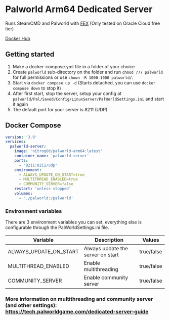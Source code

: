 # Palworld Arm64 Dedicated Server

Runs SteamCMD and Palworld with [FEX](https://github.com/FEX-Emu/FEX) (Only tested on Oracle Cloud free tier)

[Docker Hub](https://hub.docker.com/r/nitrog0d/palworld-arm64)

## Getting started

1. Make a docker-compose.yml file in a folder of your choice
2. Create `palworld` sub-directory on the folder and run `chmod 777 palworld` for full permissions or use `chown -R 1000:1000 palworld/`.
3. Start via `docker compose up -d` (Starts detached, you can use `docker compose down` to stop it)
4. After first start, stop the server, setup your config at `palworld/Pal/Saved/Config/LinuxServer/PalWorldSettings.ini` and start it again
5. The default port for your server is 8211 (UDP)

## Docker Compose
```yml
version: '3.9'
services:
  palworld-server:
    image: 'nitrog0d/palworld-arm64:latest'
    container_name: 'palworld-server'
    ports:
      - '8211:8211/udp'
    environment:
      - ALWAYS_UPDATE_ON_START=true
      - MULTITHREAD_ENABLED=true
      - COMMUNITY_SERVER=false
    restart: 'unless-stopped'
    volumes:
      - './palworld:/palworld'
```

### Environment variables

There are 3 environment variables you can set, everything else is configurable through the PalWorldSettings.ini file.

| Variable               | Description                       | Values      |
|------------------------|-----------------------------------|-------------|
| ALWAYS_UPDATE_ON_START | Always update the server on start | true/false  |
| MULTITHREAD_ENABLED    | Enable multithreading             | true/false  |
| COMMUNITY_SERVER       | Enable community server           | true/false  |

### More information on multithreading and community server (and other settings): https://tech.palworldgame.com/dedicated-server-guide
